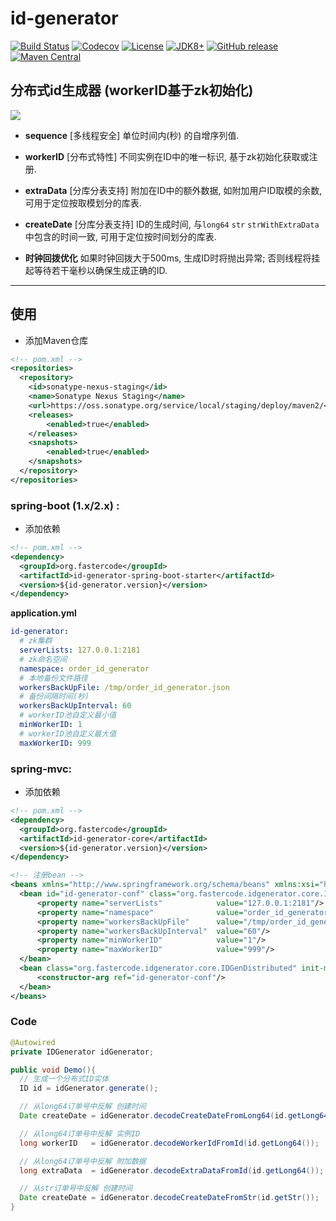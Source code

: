 # id-generator

[![Build Status](https://travis-ci.org/fastercode-org/id-generator.svg?branch=master)](https://travis-ci.org/fastercode-org/id-generator)
[![Codecov](https://codecov.io/gh/fastercode-org/id-generator/branch/master/graph/badge.svg)](https://codecov.io/gh/fastercode-org/id-generator/branch/master)
[![License](https://img.shields.io/github/license/fastercode-org/id-generator)](https://github.com/fastercode-org/id-generator/blob/master/LICENSE.txt)
[![JDK8+](https://img.shields.io/badge/JDK-8+-green.svg)](https://www.oracle.com/technetwork/java/javase/downloads/index.html)
[![GitHub release](https://img.shields.io/github/v/release/fastercode-org/id-generator)](https://github.com/fastercode-org/id-generator/releases)
[![Maven Central](https://img.shields.io/maven-central/v/org.fastercode/id-generator)](https://mvnrepository.com/search?q=id-generator&d=org.fastercode)

## 分布式id生成器 (workerID基于zk初始化)

![](https://raw.githubusercontent.com/fastercode-org/id-generator/master/id-generator.jpg)

- **sequence**   [多线程安全] 单位时间内(秒) 的自增序列值.
- **workerID**   [分布式特性] 不同实例在ID中的唯一标识, 基于zk初始化获取或注册.
- **extraData**  [分库分表支持] 附加在ID中的额外数据, 如附加用户ID取模的余数, 可用于定位按取模划分的库表.
- **createDate** [分库分表支持] ID的生成时间, 与`long64` `str` `strWithExtraData` 中包含的时间一致, 可用于定位按时间划分的库表.

- **时钟回拨优化** 如果时钟回拨大于500ms, 生成ID时将抛出异常; 否则线程将挂起等待若干毫秒以确保生成正确的ID.
---

## 使用

- 添加Maven仓库

```xml
<!-- pom.xml -->
<repositories>
  <repository>
    <id>sonatype-nexus-staging</id>
    <name>Sonatype Nexus Staging</name>
    <url>https://oss.sonatype.org/service/local/staging/deploy/maven2/</url>
    <releases>
        <enabled>true</enabled>
    </releases>
    <snapshots>
        <enabled>true</enabled>
    </snapshots>
  </repository>
</repositories>
```

### spring-boot (1.x/2.x) :

- 添加依赖

```xml
<!-- pom.xml -->
<dependency>
  <groupId>org.fastercode</groupId>
  <artifactId>id-generator-spring-boot-starter</artifactId>
  <version>${id-generator.version}</version>
</dependency>
```

**application.yml**

```yml
id-generator:
  # zk集群
  serverLists: 127.0.0.1:2181
  # zk命名空间
  namespace: order_id_generator
  # 本地备份文件路径
  workersBackUpFile: /tmp/order_id_generator.json
  # 备份间隔时间(秒)
  workersBackUpInterval: 60
  # workerID池自定义最小值
  minWorkerID: 1
  # workerID池自定义最大值
  maxWorkerID: 999
```

### spring-mvc:

- 添加依赖

```xml
<!-- pom.xml -->
<dependency>
  <groupId>org.fastercode</groupId>
  <artifactId>id-generator-core</artifactId>
  <version>${id-generator.version}</version>
</dependency>

<!-- 注册bean -->
<beans xmlns="http://www.springframework.org/schema/beans" xmlns:xsi="http://www.w3.org/2001/XMLSchema-instance" xsi:schemaLocation="http://www.springframework.org/schema/beans http://www.springframework.org/schema/beans/spring-beans-2.5.xsd">
  <bean id="id-generator-conf" class="org.fastercode.idgenerator.core.IDGenDistributedConfig">
      <property name="serverLists"            value="127.0.0.1:2181"/>
      <property name="namespace"              value="order_id_generator"/>
      <property name="workersBackUpFile"      value="/tmp/order_id_generator.json"/>
      <property name="workersBackUpInterval"  value="60"/>
      <property name="minWorkerID"            value="1"/>
      <property name="maxWorkerID"            value="999"/>
  </bean>
  <bean class="org.fastercode.idgenerator.core.IDGenDistributed" init-method="init" destroy-method="close">
      <constructor-arg ref="id-generator-conf"/>
  </bean>
</beans>
```

### Code

```java
@Autowired
private IDGenerator idGenerator;

public void Demo(){
  // 生成一个分布式ID实体
  ID id = idGenerator.generate();

  // 从long64订单号中反解 创建时间
  Date createDate = idGenerator.decodeCreateDateFromLong64(id.getLong64());

  // 从long64订单号中反解 实例ID
  long workerID   = idGenerator.decodeWorkerIdFromId(id.getLong64());

  // 从long64订单号中反解 附加数据
  long extraData  = idGenerator.decodeExtraDataFromId(id.getLong64());

  // 从str订单号中反解 创建时间
  Date createDate = idGenerator.decodeCreateDateFromStr(id.getStr());
}
```
